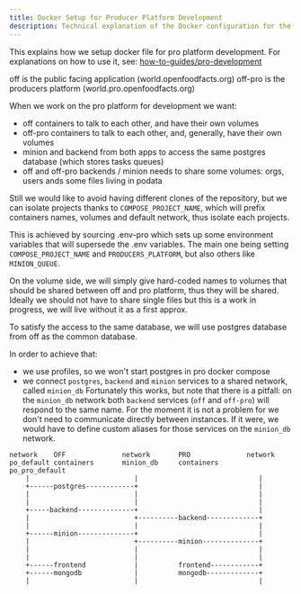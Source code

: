 ```yaml
---
title: Docker Setup for Producer Platform Development
description: Technical explanation of the Docker configuration for the Open Food Facts producer platform, including container networking, volume sharing, and database setup
---
```


<!-- # Explanation on Docker Setup of pro platform for development -->

This explains how we setup docker file for pro platform development.
For explanations on how to use it, see: [how-to-guides/pro-development](how-to-develop-producer-platform.md)

off is the public facing application (world.openfoodfacts.org)
off-pro is the producers platform (world.pro.openfoodfacts.org)

When we work on the pro platform for development we want:
* off containers to talk to each other, and have their own volumes
* off-pro containers to talk to each other, and, generally, have their own volumes
* minion and backend from both apps to access the same postgres database
  (which stores tasks queues)
* off and off-pro backends / minion needs to share some volumes:
  orgs, users ands some files living in podata

Still we would like to avoid having different clones of the repository,
but we can isolate projects thanks to `COMPOSE_PROJECT_NAME`,
which will prefix containers names, volumes and default network,
thus isolate each projects.

This is achieved by sourcing .env-pro which sets up some environment variables
that will supersede the .env variables.
The main one being setting `COMPOSE_PROJECT_NAME` and `PRODUCERS_PLATFORM`, but also others like `MINION_QUEUE`.

On the volume side, we will simply give hard-coded names to volumes
that should be shared between off and pro platform, thus they will be shared.
Ideally we should not have to share single files but this is a work in progress,
we will live without it as a first approx.

To satisfy the access to the same database,
we will use postgres database from off as the common database.

In order to achieve that:
* we use profiles, so we won't start postgres in pro docker compose
* we connect `postgres`, `backend` and `minion` services to a shared network, called `minion_db`
Fortunately this works, but note that there is a pitfall:
on the `minion_db` network both `backend` services (`off` and `off-pro`) will respond to the same name.
For the moment it is not a problem for we don't need to communicate directly
between instances.
If it were, we would have to define custom aliases for those services on the `minion_db` network.

```
network    OFF              network       PRO              network
po_default containers       minion_db     containers       po_pro_default
    |                          |                              |
    +------postgres------------+                              |
    |                          |                              |
    |                          |                              |
    +-----backend--------------+                              |
    |                          +----------backend-------------+
    |                          |                              |
    +------minion--------------+                              |
    |                          +----------minion--------------+
    |                          |                              |
    |                          |                              |
    +------frontend            |          frontend------------+
    +------mongodb             |          mongodb-------------+
    |                          |                              |
```
